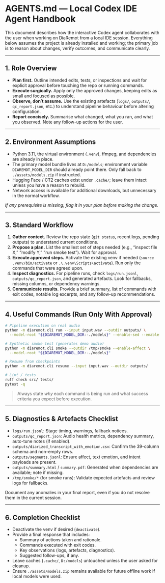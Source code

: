 # AGENTS.md — Local Codex IDE Agent Handbook

This document describes how the interactive Codex agent collaborates with the user when working on DiaRemot from a local IDE session. Everything below assumes the project is already installed and working; the primary job is to reason about changes, verify outcomes, and communicate clearly.

---

## 1. Role Overview

- **Plan first.** Outline intended edits, tests, or inspections and wait for explicit approval before touching the repo or running commands.
- **Execute surgically.** Apply only the approved changes, keeping edits as small and focused as possible.
- **Observe, don’t assume.** Use the existing artefacts (`logs/`, `outputs/`, `qc_report.json`, etc.) to understand pipeline behaviour before altering configuration.
- **Report concisely.** Summarise what changed, what you ran, and what you observed. Note any follow-up actions for the user.

---

## 2. Environment Assumptions

- Python 3.11, the virtual environment (`.venv`), ffmpeg, and dependencies are already in place.
- The primary model bundle lives at `D:/models`; environment variable `DIAREMOT_MODEL_DIR` should already point there. Only fall back to `./assets/models.zip` if instructed.
- Hugging Face / CT2 caches exist under `.cache/`; leave them intact unless you have a reason to rebuild.
- Network access is available for additional downloads, but unnecessary in the normal workflow.

*If any prerequisite is missing, flag it in your plan before making the change.*

---

## 3. Standard Workflow

1. **Gather context.** Review the repo state (`git status`, recent logs, pending outputs) to understand current conditions.
2. **Propose a plan.** List the smallest set of steps needed (e.g., “inspect file X,” “modify Y,” “run smoke test”). Wait for approval.
3. **Execute approved steps.** Activate the existing venv if needed (`source .venv/bin/activate` or `.\.venv\Scripts\activate`). Run only the commands that were agreed upon.
4. **Inspect diagnostics.** For pipeline runs, check `logs/run.jsonl`, `outputs/qc_report.json`, and generated artefacts. Look for fallbacks, missing columns, or dependency warnings.
5. **Communicate results.** Provide a brief summary, list of commands with exit codes, notable log excerpts, and any follow-up recommendations.

---

## 4. Useful Commands (Run Only With Approval)

```bash
# Pipeline execution on real audio
python -m diaremot.cli run --input input.wav --outdir outputs/ \
  --model-root "${DIAREMOT_MODEL_DIR:-./models}" --enable-sed --enable-affect

# Synthetic smoke test (generates demo audio)
python -m diaremot.cli smoke --outdir /tmp/smoke --enable-affect \
  --model-root "${DIAREMOT_MODEL_DIR:-./models}"

# Resume from checkpoints
python -m diaremot.cli resume --input input.wav --outdir outputs/

# Lint / tests
ruff check src/ tests/
pytest -q
```

> Always state *why* each command is being run and what success criteria you expect before execution.

---

## 5. Diagnostics & Artefacts Checklist

- `logs/run.jsonl`: Stage timing, warnings, fallback notices.
- `outputs/qc_report.json`: Audio health metrics, dependency summary, auto-tune notes (if enabled).
- `outputs/diarized_transcript_with_emotion.csv`: Confirm the 39-column schema and non-empty rows.
- `outputs/segments.jsonl`: Ensure affect, text emotion, and intent payloads are present.
- `outputs/summary.html` / `summary.pdf`: Generated when dependencies are available; note if missing.
- `/tmp/smoke/*` (for smoke runs): Validate expected artefacts and review logs for fallbacks.

Document any anomalies in your final report, even if you do not resolve them in the current session.

---

## 6. Completion Checklist

- Deactivate the venv if desired (`deactivate`).
- Provide a final response that includes:
  - Summary of actions taken and rationale.
  - Commands executed with exit codes.
  - Key observations (logs, artefacts, diagnostics).
  - Suggested follow-ups, if any.
- Leave caches (`.cache/`, `D:/models`) untouched unless the user asked for cleanup.
- Ensure `./assets/models.zip` remains available for future offline work if local models were used.
